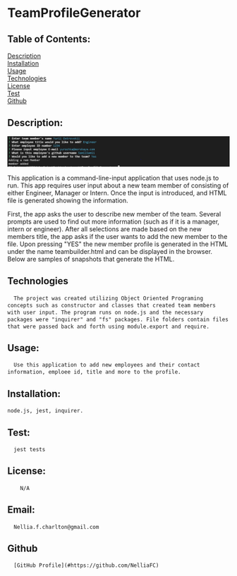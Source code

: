 # TeamProfileGenerator

## Table of Contents:

[Description](#description) <br/>
[Installation](#installation)<br/>
[Usage](#usage)<br/>
[Technologies](#technologies)<br/>
[License](#license)<br/>
[Test](#test)<br/>
[Github](#github)<br/>


## Description:
    
   ![Node Questionnaire to add a new member](/src/image/TeamProfileCapture.png?raw=true "inquirer")

   This application is a command-line-input application that uses node.js to run. This app requires user input about a new team member of consisting of either Engineer, Manager or Intern. Once the input is introduced, and HTML file is generated showing the information. 

   First, the app asks the user to describe new member of the team. Several prompts are used to find out more information (such as if it is a manager, intern or engineer). After all selections are made based on the new members title, the app asks if the user wants to add the new member to the file. Upon pressing "YES" the new member profile is generated in the HTML under the name teambuilder.html and can be displayed in the browser. Below are samples of snapshots that generate the HTML.


## Technologies
      The project was created utilizing Object Oriented Programing concepts such as constructor and classes that created team members with user input. The program runs on node.js and the necessary packages were "inquirer" and "fs" packages. File folders contain files that were passed back and forth using module.export and require.
## Usage:   
      Use this application to add new employees and their contact information, emploee id, title and more to the profile.
## Installation:  
    node.js, jest, inquirer.
## Test:
      jest tests 
## License:
        N/A
## Email:
      Nellia.f.charlton@gmail.com      

## Github
     
      [GitHub Profile](#https://github.com/NelliaFC)
   
     


 

